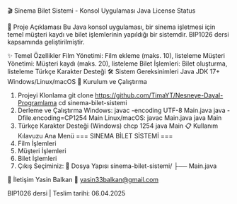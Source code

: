 🎬 Sinema Bilet Sistemi - Konsol Uygulaması
Java License Status

📜 Proje Açıklaması
Bu Java konsol uygulaması, bir sinema işletmesi için temel müşteri kaydı ve bilet işlemlerinin yapıldığı bir sistemdir. BIP1026 dersi kapsamında geliştirilmiştir.

✨ Temel Özellikler
Film Yönetimi: Film ekleme (maks. 10), listeleme
Müşteri Yönetimi: Müşteri kaydı (maks. 20), listeleme
Bilet İşlemleri: Bilet oluşturma, listeleme
Türkçe Karakter Desteği
🛠️ Sistem Gereksinimleri
Java JDK 17+
Windows/Linux/macOS
🚀 Kurulum ve Çalıştırma
1. Projeyi Klonlama
git clone https://github.com/TimaYT/Nesneye-Dayal-Programlama
cd sinema-bilet-sistemi
2. Derleme ve Çalıştırma
Windows:
javac -encoding UTF-8 Main.java
java -Dfile.encoding=CP1254 Main
Linux/macOS:
javac Main.java
java Main
3. Türkçe Karakter Desteği (Windows)
chcp 1254
java Main
📋 Kullanım Kılavuzu
Ana Menü
=== SINEMA BİLET SİSTEMİ ===
1. Film İşlemleri
2. Müşteri İşlemleri
3. Bilet İşlemleri
0. Çıkış
Seçiminiz:
📂 Dosya Yapısı
sinema-bilet-sistemi/
├── Main.java

📧 İletişim
Yasin Balkan
📧 yasin33balkan@gmail.com

BIP1026 dersi | Teslim tarihi: 06.04.2025
